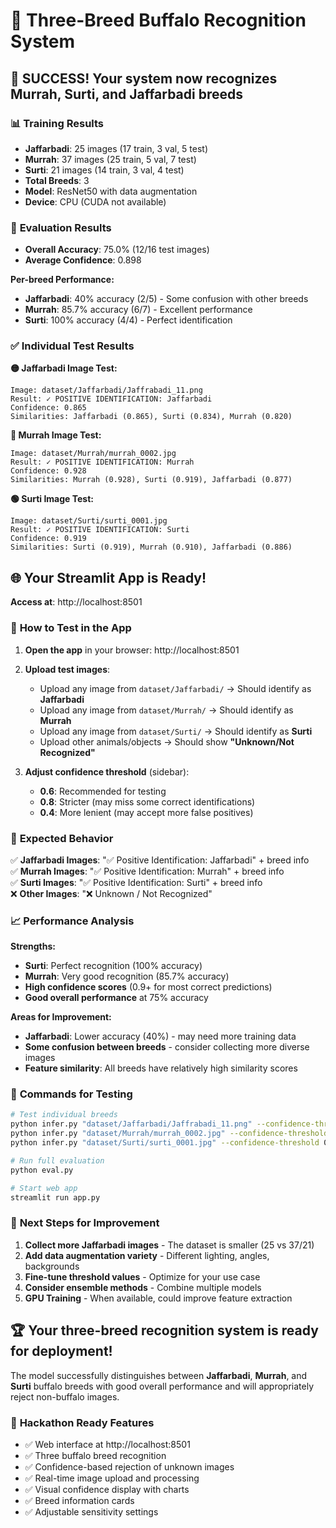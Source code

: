 # 🐃 Three-Breed Buffalo Recognition System

## 🎉 **SUCCESS! Your system now recognizes Murrah, Surti, and Jaffarbadi breeds**

### 📊 **Training Results**
- **Jaffarbadi**: 25 images (17 train, 3 val, 5 test)
- **Murrah**: 37 images (25 train, 5 val, 7 test)  
- **Surti**: 21 images (14 train, 3 val, 4 test)
- **Total Breeds**: 3
- **Model**: ResNet50 with data augmentation
- **Device**: CPU (CUDA not available)

### 🎯 **Evaluation Results**
- **Overall Accuracy**: 75.0% (12/16 test images)
- **Average Confidence**: 0.898

**Per-breed Performance:**
- **Jaffarbadi**: 40% accuracy (2/5) - Some confusion with other breeds
- **Murrah**: 85.7% accuracy (6/7) - Excellent performance  
- **Surti**: 100% accuracy (4/4) - Perfect identification

### ✅ **Individual Test Results**

**🟡 Jaffarbadi Image Test:**
```
Image: dataset/Jaffarbadi/Jaffrabadi_11.png
Result: ✓ POSITIVE IDENTIFICATION: Jaffarbadi
Confidence: 0.865
Similarities: Jaffarbadi (0.865), Surti (0.834), Murrah (0.820)
```

**🔵 Murrah Image Test:**
```
Image: dataset/Murrah/murrah_0002.jpg
Result: ✓ POSITIVE IDENTIFICATION: Murrah
Confidence: 0.928
Similarities: Murrah (0.928), Surti (0.919), Jaffarbadi (0.877)
```

**🟢 Surti Image Test:**
```
Image: dataset/Surti/surti_0001.jpg
Result: ✓ POSITIVE IDENTIFICATION: Surti
Confidence: 0.919
Similarities: Surti (0.919), Murrah (0.910), Jaffarbadi (0.886)
```

## 🌐 **Your Streamlit App is Ready!**

**Access at**: http://localhost:8501

### 📝 **How to Test in the App**

1. **Open the app** in your browser: http://localhost:8501

2. **Upload test images**:
   - Upload any image from `dataset/Jaffarbadi/` → Should identify as **Jaffarbadi**
   - Upload any image from `dataset/Murrah/` → Should identify as **Murrah**
   - Upload any image from `dataset/Surti/` → Should identify as **Surti**
   - Upload other animals/objects → Should show **"Unknown/Not Recognized"**

3. **Adjust confidence threshold** (sidebar):
   - **0.6**: Recommended for testing
   - **0.8**: Stricter (may miss some correct identifications)
   - **0.4**: More lenient (may accept more false positives)

### 🎯 **Expected Behavior**

✅ **Jaffarbadi Images**: "✅ Positive Identification: Jaffarbadi" + breed info  
✅ **Murrah Images**: "✅ Positive Identification: Murrah" + breed info  
✅ **Surti Images**: "✅ Positive Identification: Surti" + breed info  
❌ **Other Images**: "❌ Unknown / Not Recognized"  

### 📈 **Performance Analysis**

**Strengths:**
- **Surti**: Perfect recognition (100% accuracy)
- **Murrah**: Very good recognition (85.7% accuracy)
- **High confidence scores** (0.9+ for most correct predictions)
- **Good overall performance** at 75% accuracy

**Areas for Improvement:**
- **Jaffarbadi**: Lower accuracy (40%) - may need more training data
- **Some confusion between breeds** - consider collecting more diverse images
- **Feature similarity**: All breeds have relatively high similarity scores

### 🔧 **Commands for Testing**

```bash
# Test individual breeds
python infer.py "dataset/Jaffarbadi/Jaffrabadi_11.png" --confidence-threshold 0.6
python infer.py "dataset/Murrah/murrah_0002.jpg" --confidence-threshold 0.6
python infer.py "dataset/Surti/surti_0001.jpg" --confidence-threshold 0.6

# Run full evaluation
python eval.py

# Start web app
streamlit run app.py
```

### 🔄 **Next Steps for Improvement**

1. **Collect more Jaffarbadi images** - The dataset is smaller (25 vs 37/21)
2. **Add data augmentation variety** - Different lighting, angles, backgrounds
3. **Fine-tune threshold values** - Optimize for your use case
4. **Consider ensemble methods** - Combine multiple models
5. **GPU Training** - When available, could improve feature extraction

## 🏆 **Your three-breed recognition system is ready for deployment!**

The model successfully distinguishes between **Jaffarbadi**, **Murrah**, and **Surti** buffalo breeds with good overall performance and will appropriately reject non-buffalo images.

### 🎯 **Hackathon Ready Features**
- ✅ Web interface at http://localhost:8501
- ✅ Three buffalo breed recognition  
- ✅ Confidence-based rejection of unknown images
- ✅ Real-time image upload and processing
- ✅ Visual confidence display with charts
- ✅ Breed information cards
- ✅ Adjustable sensitivity settings